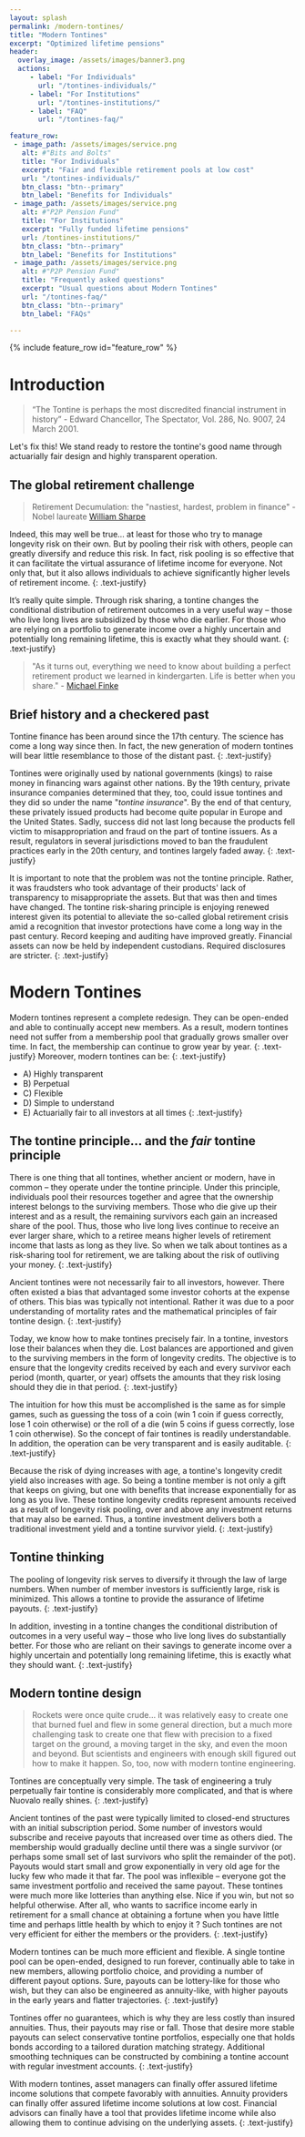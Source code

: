 ```yaml
---
layout: splash
permalink: /modern-tontines/
title: "Modern Tontines"
excerpt: "Optimized lifetime pensions"
header:
  overlay_image: /assets/images/banner3.png
  actions:
     - label: "For Individuals"
       url: "/tontines-individuals/"
     - label: "For Institutions"
       url: "/tontines-institutions/"
     - label: "FAQ"
       url: "/tontines-faq/"

feature_row:
 - image_path: /assets/images/service.png
   alt: #"Bits and Bolts"
   title: "For Individuals"
   excerpt: "Fair and flexible retirement pools at low cost"
   url: "/tontines-individuals/"
   btn_class: "btn--primary"
   btn_label: "Benefits for Individuals"
 - image_path: /assets/images/service.png
   alt: #"P2P Pension Fund"
   title: "For Institutions"
   excerpt: "Fully funded lifetime pensions"
   url: /tontines-institutions/"
   btn_class: "btn--primary"
   btn_label: "Benefits for Institutions"
 - image_path: /assets/images/service.png
   alt: #"P2P Pension Fund"
   title: "Frequently asked questions"
   excerpt: "Usual questions about Modern Tontines"
   url: "/tontines-faq/"
   btn_class: "btn--primary"
   btn_label: "FAQs"

---
```


{% include feature_row id="feature_row" %}

# Introduction
>“The Tontine is perhaps the most discredited financial instrument in history” - Edward Chancellor, The Spectator, Vol. 286, No. 9007, 24 March 2001.

Let's fix this!  We stand ready to restore the tontine's good name through actuarially fair design and highly transparent operation.

## The global retirement challenge
> Retirement Decumulation: the "nastiest, hardest, problem in finance" - Nobel laureate [William Sharpe](https://ritholtz.com/2017/06/thorniest-problem-finance/)

Indeed, this may well be true… at least for those who try to manage longevity risk on their own.  But by pooling their risk with others, people can greatly diversify and reduce this risk.  In fact, risk pooling is so effective that it can facilitate the virtual assurance of lifetime income for everyone.  Not only that, but it also allows individuals to achieve significantly higher levels of retirement income.
{: .text-justify}

It’s really quite simple.  Through risk sharing, a tontine changes the conditional distribution of retirement outcomes in a very useful way – those who live long lives are subsidized by those who die earlier.  For those who are relying on a portfolio to generate income over a highly uncertain and potentially long remaining lifetime, this is exactly what they should want.
{: .text-justify}

> "As it turns out, everything we need to know about building a perfect retirement product we learned in kindergarten. Life is better when you share." - [Michael Finke](https://www.thinkadvisor.com/2015/07/02/milevskys-bold-plan-to-reinvent-retirement-income/)


## Brief history and a checkered past

Tontine finance has been around since the 17th century.  The science has come a long way since then.  In fact, the new generation of modern tontines will bear little resemblance to those of the distant past.
{: .text-justify}

Tontines were originally used by national governments (kings) to raise money in financing wars against other nations.  By the 19th century, private insurance companies determined that they, too, could issue tontines and they did so under the name "*tontine insurance*".  By the end of that century, these privately issued products had become quite popular in Europe and the United States.  Sadly, success did not last long because the products fell victim to misappropriation and fraud on the part of tontine issuers.  As a result, regulators in several jurisdictions moved to ban the fraudulent practices early in the 20th century, and tontines largely faded away.
{: .text-justify}

It is important to note that the problem was not the tontine principle.  Rather, it was fraudsters who took advantage of their products' lack of transparency to misappropriate the assets.  But that was then and times have changed.  The tontine risk-sharing principle is enjoying renewed interest given its potential to alleviate the so-called global retirement crisis amid a recognition that investor protections have come a long way in the past century.  Record keeping and auditing have improved greatly.  Financial assets can now be held by independent custodians.  Required disclosures are stricter.
{: .text-justify}

# Modern Tontines
Modern tontines represent a complete redesign.  They can be open-ended and able to continually accept new members.  As a result, modern tontines need not suffer from a membership pool that gradually grows smaller over time.  In fact, the membership can continue to grow year by year.
{: .text-justify}
Moreover, modern tontines can be:
{: .text-justify}

* A) Highly transparent
* B) Perpetual
* C) Flexible
* D) Simple to understand
* E) Actuarially fair to all investors at all times
{: .text-justify}

## The tontine principle... and the *fair* tontine principle

There is one thing that all tontines, whether ancient or modern, have in common – they operate under the tontine principle.  Under this principle, individuals pool their resources together and agree that the ownership interest belongs to the surviving members.  Those who die give up their interest and as a result, the remaining survivors each gain an increased share of the pool.  Thus, those who live long lives continue to receive an ever larger share, which to a retiree means higher levels of retirement income that lasts as long as they live.  So when we talk about tontines as a risk-sharing tool for retirement, we are talking about the risk of outliving your money.
{: .text-justify}

Ancient tontines were not necessarily fair to all investors, however.  There often existed a bias that advantaged some investor cohorts at the expense of others.  This bias was typically not intentional.  Rather it was due to a poor understanding of mortality rates and the mathematical principles of fair tontine design.
{: .text-justify}

Today, we know how to make tontines precisely fair.  In a tontine, investors lose their balances when they die.  Lost balances are apportioned and given to the surviving members in the form of longevity credits.  The objective is to ensure that the longevity credits received by each and every survivor each period (month, quarter, or year) offsets the amounts that they risk losing should they die in that period.
{: .text-justify}

The intuition for how this must be accomplished is the same as for simple games, such as guessing the toss of a coin (win 1 coin if guess correctly, lose 1 coin otherwise) or the roll of a die (win 5 coins if guess correctly, lose 1 coin otherwise).  So the concept of fair tontines is readily understandable.  In addition, the operation can be very transparent and is easily auditable.
{: .text-justify}

Because the risk of dying increases with age, a tontine's longevity credit yield also increases with age.  So being a tontine member is not only a gift that keeps on giving, but one with benefits that increase exponentially for as long as you live.  These tontine longevity credits represent amounts received as a result of longevity risk pooling, over and above any investment returns that may also be earned.  Thus, a tontine investment delivers both a traditional investment yield and a tontine survivor yield.
{: .text-justify}

## Tontine thinking

The pooling of longevity risk serves to diversify it through the law of large numbers.  When number of member investors is sufficiently large, risk is minimized.  This allows a tontine to provide the assurance of lifetime payouts.
{: .text-justify}

In addition, investing in a tontine changes the conditional distribution of outcomes in a very useful way – those who live long lives do substantially better.  For those who are reliant on their savings to generate income over a highly uncertain and potentially long remaining lifetime, this is exactly what they should want.
{: .text-justify}

## Modern tontine design

> Rockets were once quite crude… it was relatively easy to create one that burned fuel and flew in some general direction, but a much more challenging task to create one that flew with precision to a fixed target on the ground, a moving target in the sky, and even the moon and beyond.  But scientists and engineers with enough skill figured out how to make it happen.  So, too, now with modern tontine engineering.

Tontines are conceptually very simple.  The task of engineering a truly perpetually fair tontine is considerably more complicated, and that is where Nuovalo really shines.
{: .text-justify}

Ancient tontines of the past were typically limited to closed-end structures with an initial subscription period.  Some number of investors would subscribe and receive payouts that increased over time as others died.  The membership would gradually decline until there was a single survivor (or perhaps some small set of last survivors who split the remainder of the pot).  Payouts would start small and grow exponentially in very old age for the lucky few who made it that far.  The pool was inflexible – everyone got the same investment portfolio and received the same payout.  These tontines were much more like lotteries than anything else.  Nice if you win, but not so helpful otherwise.  After all, who wants to sacrifice income early in retirement for a small chance at obtaining a fortune when you have little time and perhaps little health by which to enjoy it ?  Such tontines are not very efficient for either the members or the providers.
{: .text-justify}

Modern tontines can be much more efficient and flexible.  A single tontine pool can be open-ended, designed to run forever, continually able to take in new members, allowing portfolio choice, and providing a number of different payout options.  Sure, payouts can be lottery-like for those who wish, but they can also be engineered as annuity-like, with higher payouts in the early years and flatter trajectories.
{: .text-justify}

Tontines offer no guarantees, which is why they are less costly than insured annuities.  Thus, their payouts may rise or fall.  Those that desire more stable payouts can select conservative tontine portfolios, especially one that holds bonds according to a tailored duration matching strategy.  Additional smoothing techniques can be constructed by combining a tontine account with regular investment accounts.
{: .text-justify}

With modern tontines, asset managers can finally offer assured lifetime income solutions that compete favorably with annuities.  Annuity providers can finally offer assured lifetime income solutions at low cost.  Financial advisors can finally have a tool that provides lifetime income while also allowing them to continue advising on the underlying assets.
{: .text-justify}
 
